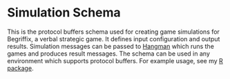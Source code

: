 # Simulation Schema
This is the protocol buffers schema used for creating game simulations for Begriffix, a verbal strategic game. It defines input configuration and output results. Simulation messages can be passed to [Hangman](https://github.com/strategic-games/hangman) which runs the games and produces result messages.
The schema can be used in any environment which supports protocol buffers. For example usage, see my [R package](https://github.com/strategic-games/sg.data).
